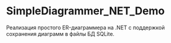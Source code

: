 # SimpleDiagrammer_NET_Demo
Реализация простого ER-диаграммера на .NET с поддержкой сохранения диаграмм в файлы БД SQLite.
